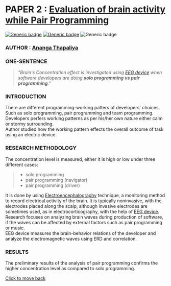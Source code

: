 # PAPER 2 : [Evaluation of brain activity while Pair Programming](./paper2/readme.md "View Submission")

[![Generic badge](https://img.shields.io/badge/Conference-ICSE_2020-<#fff>.svg)](https://2020.icse-conferences.org/) [![Generic badge](https://img.shields.io/badge/Track-ACM_Student_Research_Competition-<#fff>.svg)](https://2020.icse-conferences.org/track/icse-2020-ACM-Student-Research-Competition) ![Generic badge](https://img.shields.io/badge/When-Wed_8,_Jul_2020_09:00-<#fff>.svg)

### **AUTHOR :** [Ananga Thapaliya](https://2020.icse-conferences.org/profile/anangathapaliya)

### **ONE-SENTENCE**

>*"Brain's Concentration effect is investigated using [EEG device](https://en.wikipedia.org/wiki/Electroencephalography#:~:text=Electroencephalography%20%28EEG%29%20is%20an%20electrophysiological%20monitoring%20method%20to,invasive%20electrodes%20are%20sometimes%20used%2C%20as%20in%20electrocorticography.) when software developers are doing **solo programming vs pair programming**."*

### **INTRODUCTION**

There are different programming-working patters of developers' choices. Such as solo programming, pair programming and team programming. Developers perfers working patterns as per his/her own nature either calm or stormy surrounding.\
Author studied how the working pattern effects the overall outcome of task using an electric device.

### **RESEARCH METHODOLOGY**

The concentration level is measured, either it is high or low under three different cases:

> + solo programming
> + pair programming (navigator)
> + pair programming (driver)

It is done by using [Electroencephalography](https://en.wikipedia.org/wiki/Electroencephalography#:~:text=Electroencephalography%20(EEG)%20is%20an%20electrophysiological,sometimes%20used%2C%20as%20in%20electrocorticography) technique, a monitoring method to record electrical activity of the brain. It is typically noninvasive, with the electrodes placed along the scalp, although invasive electrodes are sometimes used, as in electrocorticography, with the help of [EEG device](https://en.wikipedia.org/wiki/Electroencephalography#:~:text=Electroencephalography%20%28EEG%29%20is%20an%20electrophysiological%20monitoring%20method%20to,invasive%20electrodes%20are%20sometimes%20used%2C%20as%20in%20electrocorticography.).
Research focuses on analyzing brain waves during production of software, if the waves can be affected by external factors such as pair programming or music.\
EEG device measures the brain-behavior relations of the developer and analyze the electromagnetic waves using ERD and correlation.

### **RESULTS**

The preliminary results of the analysis of pair programming confirms the higher concentration level as compared to solo programming.

[Click to move back](../readme.md)
